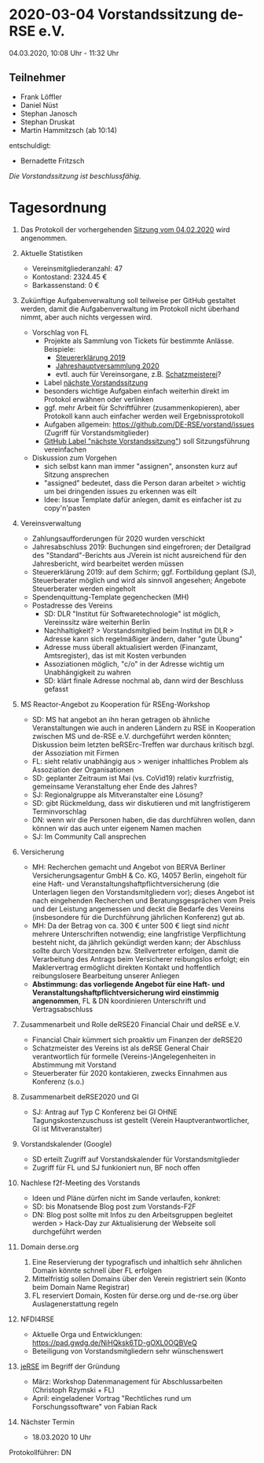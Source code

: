 # 2020-03-04 Vorstandssitzung de-RSE e.V.

04.03.2020, 10:08 Uhr - 11:32 Uhr

## Teilnehmer

- Frank Löffler
- Daniel Nüst
- Stephan Janosch
- Stephan Druskat
- Martin Hammitzsch (ab 10:14)

entschuldigt:
- Bernadette Fritzsch

*Die Vorstandssitzung ist beschlussfähig.*

# Tagesordnung

1. Das Protokoll der vorhergehenden [Sitzung vom 04.02.2020](https://github.com/DE-RSE/protokolle/blob/master/Vorstandssitzungen/Protokoll-Vorstand-deRSE-2020-02-04.md) wird angenommen.

1. Aktuelle Statistiken
    - Vereinsmitgliederanzahl: 47
    - Kontostand: 2324.45 €
    - Barkassenstand: 0 €

1. Zukünftige Aufgabenverwaltung soll teilweise per GitHub gestaltet werden, damit die Aufgabenverwaltung im Protokoll nicht überhand nimmt, aber auch nichts vergessen wird.
    - Vorschlag von FL
        - Projekte als Sammlung von Tickets für bestimmte Anlässe. Beispiele:
            - [Steuererklärung 2019](https://github.com/DE-RSE/vorstand/projects/4)
            - [Jahreshauptversammlung 2020](https://github.com/DE-RSE/vorstand/projects/2)
            - evtl. auch für Vereinsorgane, z.B. [Schatzmeisterei](https://github.com/DE-RSE/vorstand/issues?q=is%3Aissue+is%3Aopen+label%3ASchatzmeisterei)?
        - Label [nächste Vorstandssitzung](https://github.com/DE-RSE/vorstand/labels/n%C3%A4chste%20Vorstandssitzung)
        - besonders wichtige Aufgaben einfach weiterhin direkt im Protokol erwähnen oder verlinken
        - ggf. mehr Arbeit für Schriftführer (zusammenkopieren), aber Protokoll kann auch einfacher werden weil Ergebnissprotokoll
        - Aufgaben allgemein: https://github.com/DE-RSE/vorstand/issues (Zugriff für Vorstandsmitglieder)
        - [GitHub Label "nächste Vorstandssitzung"](https://github.com/DE-RSE/vorstand/labels/n%C3%A4chste%20Vorstandssitzung)) soll Sitzungsführung vereinfachen
    - Diskussion zum Vorgehen
        - sich selbst kann man immer "assignen", ansonsten kurz auf Sitzung ansprechen
        - "assigned" bedeutet, dass die Person daran arbeitet > wichtig um bei dringenden issues zu erkennen was eilt
        - Idee: Issue Template dafür anlegen, damit es einfacher ist zu copy'n'pasten

1. Vereinsverwaltung
    - Zahlungsaufforderungen für 2020 wurden verschickt
    - Jahresabschluss 2019: Buchungen sind eingefroren; der Detailgrad des "Standard"-Berichts aus JVerein ist nicht ausreichend für den Jahresbericht, wird bearbeitet werden müssen
    - Steuererklärung 2019: auf dem Schirm; ggf. Fortbildung geplant (SJ), Steuerberater möglich und wird als sinnvoll angesehen; Angebote Steuerberater werden eingeholt
    - Spendenquittung-Template gegenchecken (MH)
    - Postadresse des Vereins
        - SD: DLR "Institut für Softwaretechnologie" ist möglich, Vereinssitz wäre weiterhin Berlin
        - Nachhaltigkeit? > Vorstandsmitglied beim Institut im DLR > Adresse kann sich regelmäßiger ändern, daher "gute Übung"
        - Adresse muss überall aktualisiert werden (Finanzamt, Amtsregister), das ist mit Kosten verbunden
        - Assoziationen möglich, "c/o" in der Adresse wichtig um Unabhängigkeit zu wahren
        - SD: klärt finale Adresse nochmal ab, dann wird der Beschluss gefasst

1. MS Reactor-Angebot zu Kooperation für RSEng-Workshop
    - SD: MS hat angebot an ihn heran getragen ob ähnliche Veranstaltungen wie auch in anderen Ländern zu RSE in Kooperation zwischen MS und de-RSE e.V. durchgeführt werden könnten; Diskussion beim letzten beRSErc-Treffen war durchaus kritisch bzgl. der Assoziation mit Firmen
    - FL: sieht relativ unabhängig aus > weniger inhaltliches Problem als Assoziation der Organisationen
    - SD: geplanter Zeitraum ist Mai (vs. CoVid19) relativ kurzfristig, gemeinsame Veranstaltung eher Ende des Jahres?
    - SJ: Regionalgruppe als Mitveranstalter eine Lösung?
    - SD: gibt Rückmeldung, dass wir diskutieren und mit langfristigerem Terminvorschlag
    - DN: wenn wir die Personen haben, die das durchführen wollen, dann können wir das auch unter eigenem Namen machen
    - SJ: Im Community Call ansprechen

1. Versicherung
    - MH: Recherchen gemacht und Angebot von BERVA Berliner Versicherungsagentur GmbH & Co. KG, 14057 Berlin, eingeholt für eine Haft- und Veranstaltungshaftpflichtversicherung (die Unterlagen liegen den Vorstandsmitgliedern vor); dieses Angebot ist nach eingehenden Recherchen und Beratungsgesprächen vom Preis und der Leistung angemessen und deckt die Bedarfe des Vereins (insbesondere für die Durchführung jährlichen Konferenz) gut ab.
    - MH: Da der Betrag von ca. 300 € unter 500 € liegt sind _nicht_ mehrere Unterschriften notwendig; eine langfristige Verpflichtung besteht nicht, da jährlich gekündigt werden kann; der Abschluss sollte durch Vorsitzenden bzw. Stellvertreter erfolgen, damit die Verarbeitung des Antrags beim Versicherer reibungslos erfolgt; ein Maklervertrag ermöglicht direkten Kontakt und hoffentlich reibungslosere Bearbeitung unserer Anliegen
    - **Abstimmung: das vorliegende Angebot für eine Haft- und Veranstaltungshaftpflichtversicherung wird einstimmig angenommen**, FL & DN koordinieren Unterschrift und Vertragsabschluss

1. Zusammenarbeit und Rolle deRSE20 Financial Chair und deRSE e.V.
    - Financial Chair kümmert sich proaktiv um Finanzen der deRSE20
    - Schatzmeister des Vereins ist als deRSE General Chair verantwortlich für formelle (Vereins-)Angelegenheiten in Abstimmung mit Vorstand 
    - Steuerberater für 2020 kontakieren, zwecks Einnahmen aus Konferenz (s.o.)

1. Zusammenarbeit deRSE2020 und GI
    - SJ: Antrag auf Typ C Konferenz bei GI OHNE Tagungskostenzuschuss ist gestellt (Verein Hauptverantwortlicher, GI ist Mitveranstalter)

1. Vorstandskalender (Google)
    - SD erteilt Zugriff auf Vorstandskalender für Vorstandsmitglieder
    - Zugriff für FL und SJ funkioniert nun, BF noch offen

1. Nachlese f2f-Meeting des Vorstands
    - Ideen und Pläne dürfen nicht im Sande verlaufen, konkret:
    - SD: bis Monatsende Blog post zum Vorstands-F2F
    - DN: Blog post sollte mit Infos zu den Arbeitsgruppen begleitet werden > Hack-Day zur Aktualisierung der Webseite soll durchgeführt werden

1. Domain derse.org
    1. Eine Reservierung der typografisch und inhaltlich sehr ähnlichen Domain könnte schnell über FL erfolgen
    1. Mittelfristig sollen Domains über den Verein registriert sein (Konto beim Domain Name Registrar)
    1. FL reserviert Domain, Kosten für derse.org und de-rse.org über Auslagenerstattung regeln

1. NFDI4RSE
    - Aktuelle Orga und Entwicklungen: https://pad.gwdg.de/NiHQksk6TD-gOXL0OQBVeQ
    - Beteiligung von Vorstandsmitgliedern sehr wünschenswert

1. [jeRSE](https://de-rse.org/jeRSE/) im Begriff der Gründung
    - März: Workshop Datenmanagement für Abschlussarbeiten (Christoph Rzymski + FL)
    - April: eingeladener Vortrag "Rechtliches rund um Forschungssoftware" von Fabian Rack

7. Nächster Termin
    - 18.03.2020 10 Uhr

Protokollführer: DN
